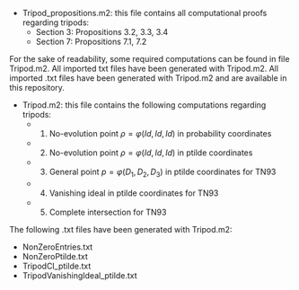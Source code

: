 * Tripod_propositions.m2: this file contains all computational proofs regarding tripods:
  * Section 3: Propositions 3.2, 3.3, 3.4
  * Section 7: Propositions 7.1, 7.2

For the sake of readability, some required computations can be found in file Tripod.m2. All imported txt files have been generated with Tripod.m2. All imported .txt files have been generated with Tripod.m2 and are available in this repository.

* Tripod.m2: this file contains the following computations regarding tripods:
  * 1. No-evolution point $\rho=\varphi(Id,Id,Id)$ in probability coordinates
  * 2. No-evolution point $\rho=\varphi(Id,Id,Id)$ in ptilde coordinates
  * 3. General point $p=\varphi(D_1,D_2,D_3)$ in ptilde coordinates for TN93
  * 4. Vanishing ideal in ptilde coordinates for TN93
  * 5. Complete intersection for TN93

The following .txt files have been generated with Tripod.m2:
 * NonZeroEntries.txt
 * NonZeroPtilde.txt
 * TripodCI_ptilde.txt
 * TripodVanishingIdeal_ptilde.txt

